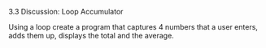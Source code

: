 3.3 Discussion: Loop Accumulator

Using a loop create a program that captures 4 numbers that a user enters, adds them up, displays the total and the average. 

